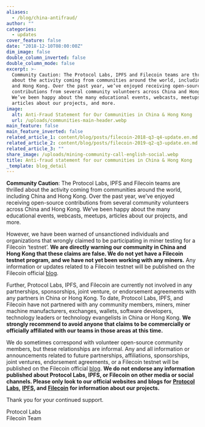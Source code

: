 ```yaml
---
aliases:
  - /blog/china-antifraud/
author: ""
categories:
  - updates
cover_feature: false
date: "2018-12-10T08:00:00Z"
dim_image: false
double_column_inverted: false
double_column_mode: false
excerpt: >-
  Community Caution: The Protocol Labs, IPFS and Filecoin teams are thrilled
  about the activity coming from communities around the world, including China
  and Hong Kong. Over the past year, we’ve enjoyed receiving open-source
  contributions from several community volunteers across China and Hong Kong.
  We’ve been happy about the many educational events, webcasts, meetups,
  articles about our projects, and more.
image:
  alt: Anti-Fraud Statement for Our Communities in China & Hong Kong
  url: /uploads/communities-main-header.webp
main_feature: false
main_feature_inverted: false
related_article_1: content/blog/posts/filecoin-2018-q3-q4-update.en.md
related_article_2: content/blog/posts/filecoin-2019-q2-q3-update.en.md
related_article_3: ""
share_image: /uploads/mining-community-call-english-social.webp
title: Anti-fraud statement for our communities in China & Hong Kong
_template: blog_detail
---
```


**Community Caution**: The Protocol Labs, IPFS and Filecoin teams are thrilled about the activity coming from communities around the world, including China and Hong Kong. Over the past year, we’ve enjoyed receiving open-source contributions from several community volunteers across China and Hong Kong. We’ve been happy about the many educational events, webcasts, meetups, articles about our projects, and more.

However, we have been warned of unsanctioned individuals and organizations that wrongly claimed to be participating in miner testing for a Filecoin ‘testnet’. **We are directly warning our community in China and Hong Kong that these claims are false. We do not yet have a Filecoin testnet program, and we have not yet been working with any miners.** Any information or updates related to a Filecoin testnet will be published on the Filecoin official [blog](https://filecoin.io/blog/).

Further, Protocol Labs, IPFS, and Filecoin are currently not involved in any partnerships, sponsorships, joint venture, or endorsement agreements with any partners in China or Hong Kong. To date, Protocol Labs, IPFS, and Filecoin have not partnered with any community members, miners, miner machine manufacturers, exchanges, wallets, software developers, technology leaders or technology evangelists in China or Hong Kong. **We strongly recommend to avoid anyone that claims to be commercially or officially affiliated with our teams in those areas at this time.**

We do sometimes correspond with volunteer open-source community members, but these relationships are informal. Any and all information or announcements related to future partnerships, affiliations, sponsorships, joint ventures, endorsement agreements, or a Filecoin testnet will be published on the Filecoin official [blog](https://filecoin.io/blog/). **We do not endorse any information published about Protocol Labs, IPFS, or Filecoin on other media or social channels. Please only look to our official websites and blogs for** [**Protocol Labs**](https://protocol.ai/blog/)**,** [**IPFS**](https://blog.ipfs.tech/)**, and** [**Filecoin**](https://filecoin.io/blog/) **for information about our projects.**

Thank you for your continued support.

Protocol Labs  
Filecoin Team
